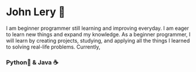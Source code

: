 # John Lery :ghost:

I am beginner programmer still learning and improving everyday. I am eager to learn new things and expand my knowledge. As a beginner programmer, I will learn by creating projects, studying, and applying all the things I learned to solving real-life problems. Currently,

### Python🐍 & Java :coffee:
